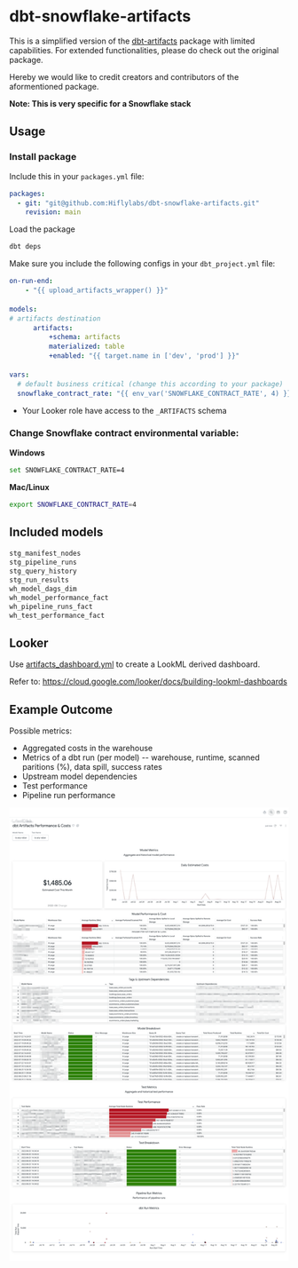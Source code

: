 # dbt-snowflake-artifacts

This is a simplified version of the [dbt-artifacts](https://github.com/brooklyn-data/dbt_artifacts/tree/main/macros) package with limited capabilities. For extended functionalities, please do check out the original package.

Hereby we would like to credit creators and contributors of the aformentioned package.

**Note: This is very specific for a Snowflake stack**

## Usage

### Install package

Include this in your `packages.yml` file:

```yml
packages:
  - git: "git@github.com:Hiflylabs/dbt-snowflake-artifacts.git"
    revision: main
```
Load the package

```bash
dbt deps
```

Make sure you include the following configs in your `dbt_project.yml` file:

```yml
on-run-end:
    - "{{ upload_artifacts_wrapper() }}"

models:    
# artifacts destination
      artifacts:
          +schema: artifacts
          materialized: table
          +enabled: "{{ target.name in ['dev', 'prod'] }}"

vars:
  # default business critical (change this according to your package)
  snowflake_contract_rate: "{{ env_var('SNOWFLAKE_CONTRACT_RATE', 4) }}"
```

+ Your Looker role have access to the `_ARTIFACTS` schema

### Change Snowflake contract environmental variable:

**Windows**

```bash
set SNOWFLAKE_CONTRACT_RATE=4
```

**Mac/Linux**

```bash
export SNOWFLAKE_CONTRACT_RATE=4
```

## Included models

```
stg_manifest_nodes
stg_pipeline_runs
stg_query_history
stg_run_results
wh_model_dags_dim
wh_model_performance_fact
wh_pipeline_runs_fact
wh_test_performance_fact
```
## Looker

Use [artifacts_dashboard.yml](./looker/artifacts_dashboard.yml) to create a LookML derived dashboard.

Refer to: https://cloud.google.com/looker/docs/building-lookml-dashboards

## Example Outcome

Possible metrics:
- Aggregated costs in the warehouse
- Metrics of a dbt run (per model) -- warehouse, runtime, scanned paritions (%), data spill, success rates
- Upstream model dependencies
- Test performance
- Pipeline run performance

![artifacts dashboard](./_misc/looker_dashboard.png)